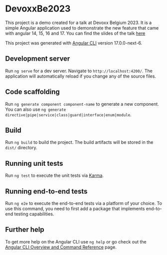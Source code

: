 # DevoxxBe2023

This project is a demo created for a talk at Devoxx Belgium 2023. It is a simple Angular application used to demonstrate the new feature that came with angular 14, 15, 16 and 17.
You can find the slides of the talk [here](https://www.slideshare.net/secret/rOYhTBM1vzLLzL)

This project was generated with [Angular CLI](https://github.com/angular/angular-cli) version 17.0.0-next-6.

## Development server

Run `ng serve` for a dev server. Navigate to `http://localhost:4200/`. The application will automatically reload if you change any of the source files.

## Code scaffolding

Run `ng generate component component-name` to generate a new component. You can also use `ng generate directive|pipe|service|class|guard|interface|enum|module`.

## Build

Run `ng build` to build the project. The build artifacts will be stored in the `dist/` directory.

## Running unit tests

Run `ng test` to execute the unit tests via [Karma](https://karma-runner.github.io).

## Running end-to-end tests

Run `ng e2e` to execute the end-to-end tests via a platform of your choice. To use this command, you need to first add a package that implements end-to-end testing capabilities.

## Further help

To get more help on the Angular CLI use `ng help` or go check out the [Angular CLI Overview and Command Reference](https://angular.io/cli) page.
